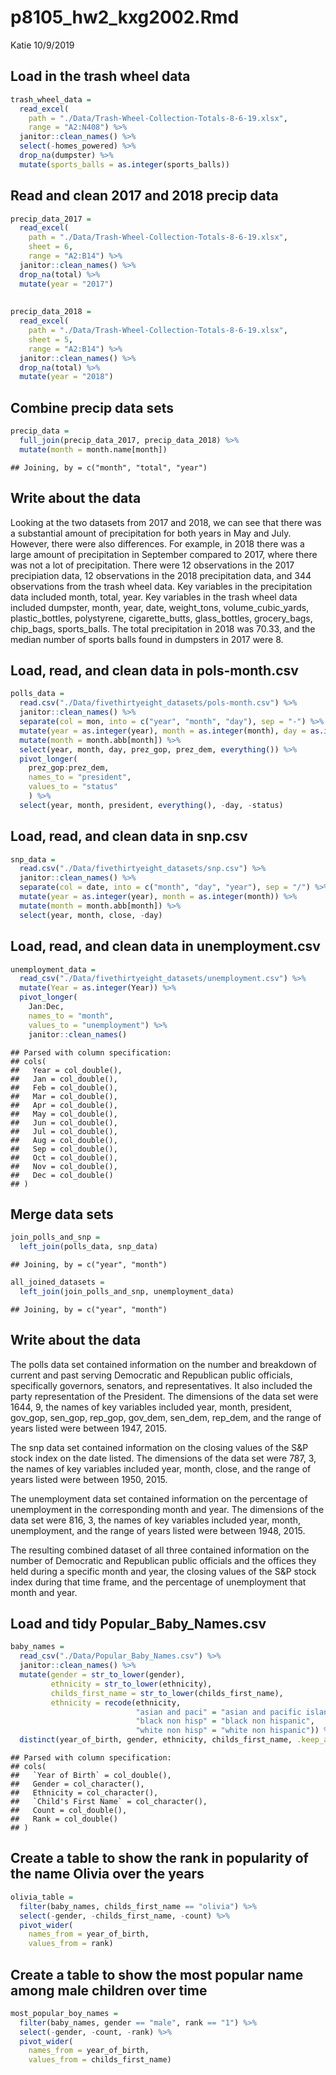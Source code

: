 p8105\_hw2\_kxg2002.Rmd
================
Katie
10/9/2019

## Load in the trash wheel data

``` r
trash_wheel_data = 
  read_excel(
    path = "./Data/Trash-Wheel-Collection-Totals-8-6-19.xlsx", 
    range = "A2:N408") %>% 
  janitor::clean_names() %>% 
  select(-homes_powered) %>% 
  drop_na(dumpster) %>% 
  mutate(sports_balls = as.integer(sports_balls))
```

## Read and clean 2017 and 2018 precip data

``` r
precip_data_2017 = 
  read_excel(
    path = "./Data/Trash-Wheel-Collection-Totals-8-6-19.xlsx",  
    sheet = 6, 
    range = "A2:B14") %>% 
  janitor::clean_names() %>% 
  drop_na(total) %>% 
  mutate(year = "2017") 
  
  
precip_data_2018 = 
  read_excel(
    path = "./Data/Trash-Wheel-Collection-Totals-8-6-19.xlsx", 
    sheet = 5, 
    range = "A2:B14") %>% 
  janitor::clean_names() %>% 
  drop_na(total) %>%  
  mutate(year = "2018") 
```

## Combine precip data sets

``` r
precip_data = 
  full_join(precip_data_2017, precip_data_2018) %>% 
  mutate(month = month.name[month])
```

    ## Joining, by = c("month", "total", "year")

## Write about the data

Looking at the two datasets from 2017 and 2018, we can see that there
was a substantial amount of precipitation for both years in May and
July. However, there were also differences. For example, in 2018 there
was a large amount of precipitation in September compared to 2017, where
there was not a lot of precipitation. There were 12 observations in the
2017 precipiation data, 12 observations in the 2018 precipitation data,
and 344 observations from the trash wheel data. Key variables in the
precipitation data included month, total, year. Key variables in the
trash wheel data included dumpster, month, year, date, weight\_tons,
volume\_cubic\_yards, plastic\_bottles, polystyrene, cigarette\_butts,
glass\_bottles, grocery\_bags, chip\_bags, sports\_balls. The total
precipitation in 2018 was 70.33, and the median number of sports balls
found in dumpsters in 2017 were 8.

## Load, read, and clean data in pols-month.csv

``` r
polls_data = 
  read.csv("./Data/fivethirtyeight_datasets/pols-month.csv") %>% 
  janitor::clean_names() %>% 
  separate(col = mon, into = c("year", "month", "day"), sep = "-") %>% 
  mutate(year = as.integer(year), month = as.integer(month), day = as.integer(day)) %>%  
  mutate(month = month.abb[month]) %>% 
  select(year, month, day, prez_gop, prez_dem, everything()) %>% 
  pivot_longer(
    prez_gop:prez_dem,
    names_to = "president", 
    values_to = "status"
    ) %>% 
  select(year, month, president, everything(), -day, -status) 
```

## Load, read, and clean data in snp.csv

``` r
snp_data = 
  read.csv("./Data/fivethirtyeight_datasets/snp.csv") %>% 
  janitor::clean_names() %>% 
  separate(col = date, into = c("month", "day", "year"), sep = "/") %>% 
  mutate(year = as.integer(year), month = as.integer(month)) %>%  
  mutate(month = month.abb[month]) %>% 
  select(year, month, close, -day)
```

## Load, read, and clean data in unemployment.csv

``` r
unemployment_data = 
  read_csv("./Data/fivethirtyeight_datasets/unemployment.csv") %>% 
  mutate(Year = as.integer(Year)) %>%  
  pivot_longer(
    Jan:Dec,
    names_to = "month", 
    values_to = "unemployment") %>%  
    janitor::clean_names()
```

    ## Parsed with column specification:
    ## cols(
    ##   Year = col_double(),
    ##   Jan = col_double(),
    ##   Feb = col_double(),
    ##   Mar = col_double(),
    ##   Apr = col_double(),
    ##   May = col_double(),
    ##   Jun = col_double(),
    ##   Jul = col_double(),
    ##   Aug = col_double(),
    ##   Sep = col_double(),
    ##   Oct = col_double(),
    ##   Nov = col_double(),
    ##   Dec = col_double()
    ## )

## Merge data sets

``` r
join_polls_and_snp = 
  left_join(polls_data, snp_data)
```

    ## Joining, by = c("year", "month")

``` r
all_joined_datasets = 
  left_join(join_polls_and_snp, unemployment_data) 
```

    ## Joining, by = c("year", "month")

## Write about the data

The polls data set contained information on the number and breakdown of
current and past serving Democratic and Republican public officials,
specifically governors, senators, and representatives. It also included
the party representation of the President. The dimensions of the data
set were 1644, 9, the names of key variables included year, month,
president, gov\_gop, sen\_gop, rep\_gop, gov\_dem, sen\_dem, rep\_dem,
and the range of years listed were between 1947, 2015.

The snp data set contained information on the closing values of the S\&P
stock index on the date listed. The dimensions of the data set were 787,
3, the names of key variables included year, month, close, and the range
of years listed were between 1950, 2015.

The unemployment data set contained information on the percentage of
unemployment in the corresponding month and year. The dimensions of the
data set were 816, 3, the names of key variables included year, month,
unemployment, and the range of years listed were between 1948, 2015.

The resulting combined dataset of all three contained information on the
number of Democratic and Republican public officials and the offices
they held during a specific month and year, the closing values of the
S\&P stock index during that time frame, and the percentage of
unemployment that month and year.

## Load and tidy Popular\_Baby\_Names.csv

``` r
baby_names = 
  read_csv("./Data/Popular_Baby_Names.csv") %>% 
  janitor::clean_names() %>% 
  mutate(gender = str_to_lower(gender), 
         ethnicity = str_to_lower(ethnicity), 
         childs_first_name = str_to_lower(childs_first_name), 
         ethnicity = recode(ethnicity, 
                            "asian and paci" = "asian and pacific islander", 
                            "black non hisp" = "black non hispanic", 
                            "white non hisp" = "white non hispanic")) %>% 
  distinct(year_of_birth, gender, ethnicity, childs_first_name, .keep_all= TRUE)
```

    ## Parsed with column specification:
    ## cols(
    ##   `Year of Birth` = col_double(),
    ##   Gender = col_character(),
    ##   Ethnicity = col_character(),
    ##   `Child's First Name` = col_character(),
    ##   Count = col_double(),
    ##   Rank = col_double()
    ## )

## Create a table to show the rank in popularity of the name Olivia over the years

``` r
olivia_table = 
  filter(baby_names, childs_first_name == "olivia") %>% 
  select(-gender, -childs_first_name, -count) %>% 
  pivot_wider(
    names_from = year_of_birth, 
    values_from = rank) 
```

## Create a table to show the most popular name among male children over time

``` r
most_popular_boy_names = 
  filter(baby_names, gender == "male", rank == "1") %>%  
  select(-gender, -count, -rank) %>%
  pivot_wider(
    names_from = year_of_birth, 
    values_from = childs_first_name)
```

